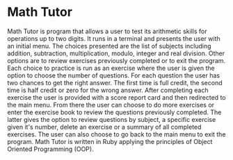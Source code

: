 # Math Tutor
Math Tutor is program that allows a user to test its arithmetic skills for operations up to two digits. It runs in a terminal and presents the user with an initial menu. The choices presented are the list of subjects including addition, subtraction, multiplication, modulo, integer and real division. Other options are to review exercises previously completed or to exit the program. Each choice to practice is run as an exercise where the user is given the option to choose the number of questions. For each question the user has two chances to get the right answer. The first time is full credit, the second time is half credit or zero for the wrong answer. After completing each exercise the user is provided with a score report card and then redirected to the main menu. From there the user can choose to do more exercises or enter the exercise book to review the questions previously completed. The latter gives the option to review questions by subject, a specific exercise given it's number, delete an exercise or a summary of all completed exercises. The user can also choose to go back to the main menu to exit the program. Math Tutor is written in Ruby applying the principles of Object Oriented Programming (OOP).
